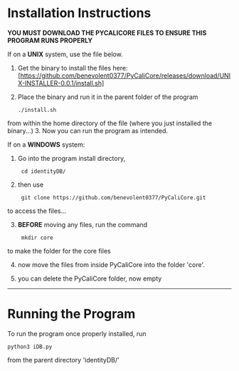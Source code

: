 Installation Instructions
========

**YOU MUST DOWNLOAD THE PYCALICORE FILES TO ENSURE THIS PROGRAM RUNS PROPERLY**

If on a **UNIX** system, use the file below.

1. Get the binary to install the files here: [https://github.com/benevolent0377/PyCaliCore/releases/download/UNIX-INSTALLER-0.0.1/install.sh]

2.  Place the binary and run it in the parent folder of the program


        ./install.sh
from within the home directory of the file (where you just installed the binary...)
3. Now you can run the program as intended.


If on a **WINDOWS** system:
1. Go into the program install directory, 
    
        cd identityDB/
2. then use
    
        git clone https://github.com/benevolent0377/PyCaliCore.git

to access the files...

3. **BEFORE** moving any files, run the command

        mkdir core
to make the folder for the core files

4. now move the files from inside PyCaliCore into the folder 'core'.

5. you can delete the PyCaliCore folder, now empty

****

Running the Program
=====

To run the program once properly installed, run
    
    python3 iDB.py

from the parent directory 'identityDB/'



